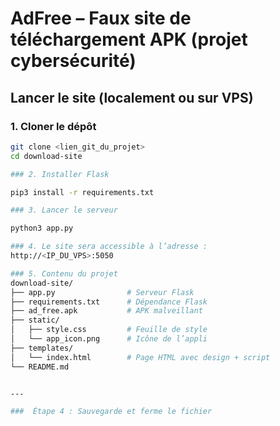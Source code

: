 # AdFree – Faux site de téléchargement APK (projet cybersécurité)

##  Lancer le site (localement ou sur VPS)

### 1. Cloner le dépôt
```bash
git clone <lien_git_du_projet>
cd download-site

### 2. Installer Flask

pip3 install -r requirements.txt

### 3. Lancer le serveur

python3 app.py

### 4. Le site sera accessible à l’adresse :
http://<IP_DU_VPS>:5050

### 5. Contenu du projet 
download-site/
├── app.py                # Serveur Flask
├── requirements.txt      # Dépendance Flask
├── ad_free.apk           # APK malveillant
├── static/
│   ├── style.css         # Feuille de style
│   └── app_icon.png      # Icône de l’appli
├── templates/
│   └── index.html        # Page HTML avec design + script
└── README.md


---

###  Étape 4 : Sauvegarde et ferme le fichier


